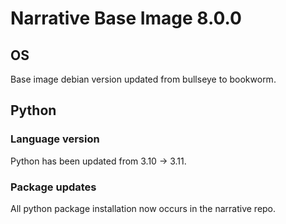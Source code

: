 # Narrative Base Image 8.0.0

## OS
Base image debian version updated from bullseye to bookworm.

## Python
### Language version
Python has been updated from 3.10 -> 3.11.

### Package updates
All python package installation now occurs in the narrative repo.
